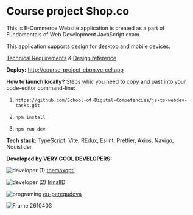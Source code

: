 # Course project Shop.co 


This is E-Commerce Website application is created as a part of Fundamentals of Web Development JavaScript exam.

This application supports design for desktop and mobile devices.

[Technical Requirements](https://github.com/School-of-Digital-Competencies/js-ts-webdev-tasks/tree/hometask-shop-co?tab=readme-ov-file) & [Design reference](https://www.figma.com/design/Q0zYyVhjvTQMKg8tqtUPLB/E-commerce-Website-Template-(Freebie)-(Community)?node-id=0-1&node-type=canvas&t=3gO2AKieYe9CFfNr-0)

**Deploy:** http://course-project-ebon.vercel.app

**How to launch locally?** Steps whic you need to copy and past into your code-editor command-line:
   
1. `https://github.com/School-of-Digital-Competencies/js-ts-webdev-tasks.git`

2. `npm install`

3. `npm run dev`

**Tech stack:** TypeScript, Vite, REdux, Eslint, Prettier, Axios, Navigo, Nouislider

**Developed by VERY COOL DEVELOPERS:** 
   

![developer (1)](https://github.com/user-attachments/assets/c711298d-7b7b-4c14-907a-d0f95e55140b)    [themaxopti](https://github.com/themaxopti)

![developer (2)](https://github.com/user-attachments/assets/4321a22f-743d-4b1d-9edf-7535ae5d129d)  [IrinaIID](https://github.com/IrinaIID)

![programing](https://github.com/user-attachments/assets/e5292405-eaf5-4942-b1ef-5eda345eac4e)  [eu-peregudova](https://github.com/eu-peregudova)


![Frame 2610403](https://github.com/user-attachments/assets/ab43b968-a60f-4fd4-b072-4b9724fa33ca)




